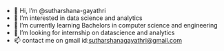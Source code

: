 - 👋 Hi, I’m @sutharshana-gayathri
- 👀 I’m interested in data science and analytics
- 🌱 I’m currently learning Bachelors in computer science and engineering
- 💞️ I’m looking for internship on datascience and analytics
- 📫 contact me on gmail id:sutharshanagayathri@gmail.com

<!---
sutharshana-gayathri/sutharshana-gayathri is a ✨ special ✨ repository because its `README.md` (this file) appears on your GitHub profile.
You can click the Preview link to take a look at your changes.
--->
